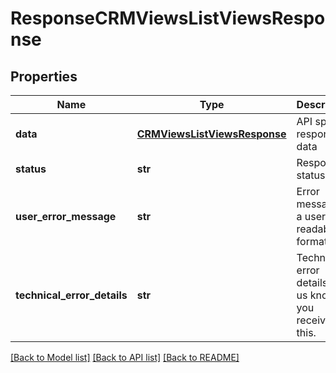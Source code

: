 # ResponseCRMViewsListViewsResponse

## Properties
Name | Type | Description | Notes
------------ | ------------- | ------------- | -------------
**data** | [**CRMViewsListViewsResponse**](CRMViewsListViewsResponse.md) | API specific response data | [optional] 
**status** | **str** | Response status | [optional] 
**user_error_message** | **str** | Error message, in a user readable format | [optional] 
**technical_error_details** | **str** | Technical error details, let us know if you received this. | [optional] 

[[Back to Model list]](../README.md#documentation-for-models) [[Back to API list]](../README.md#documentation-for-api-endpoints) [[Back to README]](../README.md)


